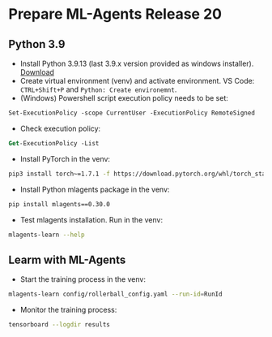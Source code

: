 # Prepare ML-Agents Release 20

## Python 3.9
* Install Python 3.9.13 (last 3.9.x version provided as windows installer). [Download](https://www.python.org/ftp/python/3.9.13/python-3.9.13-amd64.exe)
* Create virtual environment (venv) and activate environment. VS Code: `CTRL+Shift+P` and `Python: Create environemnt`.
* (Windows) Powershell script execution policy needs to be set:
```ps
Set-ExecutionPolicy -scope CurrentUser -ExecutionPolicy RemoteSigned
```
* Check execution policy:
```ps
Get-ExecutionPolicy -List
```
* Install PyTorch in the venv:
```sh
pip3 install torch~=1.7.1 -f https://download.pytorch.org/whl/torch_stable.html
```
* Install Python mlagents package in the venv:
```sh
pip install mlagents==0.30.0
```
* Test mlagents installation. Run in the venv:
```sh
mlagents-learn --help
```

## Learm with ML-Agents
* Start the training process in the venv:
```sh
mlagents-learn config/rollerball_config.yaml --run-id=RunId
```
* Monitor the training process:
```sh
tensorboard --logdir results
```

